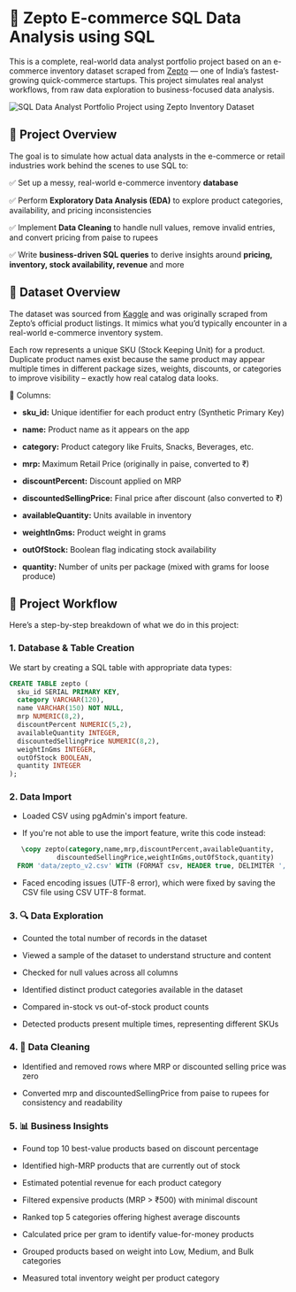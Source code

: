 # 🛒 Zepto E-commerce SQL Data Analysis using SQL
This is a complete, real-world data analyst portfolio project based on an e-commerce inventory dataset scraped from [Zepto](https://www.zeptonow.com/) — one of India’s fastest-growing quick-commerce startups. This project simulates real analyst workflows, from raw data exploration to business-focused data analysis.



![SQL Data Analyst Portfolio Project using Zepto Inventory Dataset](https://upload.wikimedia.org/wikipedia/en/7/7d/Logo_of_Zepto.png)

## 📌 Project Overview

The goal is to simulate how actual data analysts in the e-commerce or retail industries work behind the scenes to use SQL to:

✅ Set up a messy, real-world e-commerce inventory **database**

✅ Perform **Exploratory Data Analysis (EDA)** to explore product categories, availability, and pricing inconsistencies

✅ Implement **Data Cleaning** to handle null values, remove invalid entries, and convert pricing from paise to rupees

✅ Write **business-driven SQL queries** to derive insights around **pricing, inventory, stock availability, revenue** and more

## 📁 Dataset Overview
The dataset was sourced from [Kaggle](https://www.kaggle.com/datasets/palvinder2006/zepto-inventory-dataset/data?select=zepto_v2.csv) and was originally scraped from Zepto’s official product listings. It mimics what you’d typically encounter in a real-world e-commerce inventory system.

Each row represents a unique SKU (Stock Keeping Unit) for a product. Duplicate product names exist because the same product may appear multiple times in different package sizes, weights, discounts, or categories to improve visibility – exactly how real catalog data looks.

🧾 Columns:
- **sku_id:** Unique identifier for each product entry (Synthetic Primary Key)

- **name:** Product name as it appears on the app

- **category:** Product category like Fruits, Snacks, Beverages, etc.

- **mrp:** Maximum Retail Price (originally in paise, converted to ₹)

- **discountPercent:** Discount applied on MRP

- **discountedSellingPrice:** Final price after discount (also converted to ₹)

- **availableQuantity:** Units available in inventory

- **weightInGms:** Product weight in grams

- **outOfStock:** Boolean flag indicating stock availability

- **quantity:** Number of units per package (mixed with grams for loose produce)

## 🔧 Project Workflow

Here’s a step-by-step breakdown of what we do in this project:

### 1. Database & Table Creation
We start by creating a SQL table with appropriate data types:

```sql
CREATE TABLE zepto (
  sku_id SERIAL PRIMARY KEY,
  category VARCHAR(120),
  name VARCHAR(150) NOT NULL,
  mrp NUMERIC(8,2),
  discountPercent NUMERIC(5,2),
  availableQuantity INTEGER,
  discountedSellingPrice NUMERIC(8,2),
  weightInGms INTEGER,
  outOfStock BOOLEAN,
  quantity INTEGER
);
```

### 2. Data Import
- Loaded CSV using pgAdmin's import feature.

 - If you're not able to use the import feature, write this code instead:
```sql
   \copy zepto(category,name,mrp,discountPercent,availableQuantity,
            discountedSellingPrice,weightInGms,outOfStock,quantity)
  FROM 'data/zepto_v2.csv' WITH (FORMAT csv, HEADER true, DELIMITER ',', QUOTE '"', ENCODING 'UTF8');
```
- Faced encoding issues (UTF-8 error), which were fixed by saving the CSV file using CSV UTF-8 format.

### 3. 🔍 Data Exploration
- Counted the total number of records in the dataset

- Viewed a sample of the dataset to understand structure and content

- Checked for null values across all columns

- Identified distinct product categories available in the dataset

- Compared in-stock vs out-of-stock product counts

- Detected products present multiple times, representing different SKUs

### 4. 🧹 Data Cleaning
- Identified and removed rows where MRP or discounted selling price was zero

- Converted mrp and discountedSellingPrice from paise to rupees for consistency and readability
  
### 5. 📊 Business Insights
- Found top 10 best-value products based on discount percentage

- Identified high-MRP products that are currently out of stock

- Estimated potential revenue for each product category

- Filtered expensive products (MRP > ₹500) with minimal discount

- Ranked top 5 categories offering highest average discounts

- Calculated price per gram to identify value-for-money products

- Grouped products based on weight into Low, Medium, and Bulk categories

- Measured total inventory weight per product category


